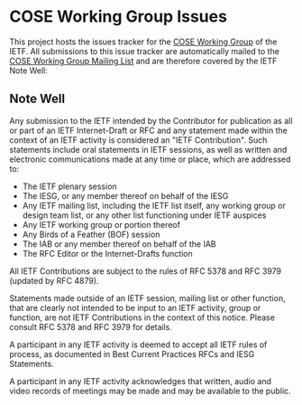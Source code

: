 # COSE Working Group Issues

This project hosts the issues tracker for the [COSE Working Group](https://tools.ietf.org/wg/cose/) of the IETF. All submissions to this issue tracker are automatically mailed to the [COSE Working Group Mailing List](mailto:cose@ietf.org) and are therefore covered by the IETF Note Well:

## Note Well

Any submission to the IETF intended by the Contributor for publication as all or part of an IETF Internet-Draft or RFC and any statement made within the context of an IETF activity is considered an "IETF Contribution". Such statements include oral statements in IETF sessions, as well as written and electronic communications made at any time or place, which are addressed to:

*  The IETF plenary session
*  The IESG, or any member thereof on behalf of the IESG
*  Any IETF mailing list, including the IETF list itself, any working group or design team list, or any other list functioning under IETF auspices
*  Any IETF working group or portion thereof
*  Any Birds of a Feather (BOF) session
*  The IAB or any member thereof on behalf of the IAB
*  The RFC Editor or the Internet-Drafts function

All IETF Contributions are subject to the rules of RFC 5378 and RFC 3979 (updated by RFC 4879).

Statements made outside of an IETF session, mailing list or other function, that are clearly not intended to be input to an IETF activity, group or function, are not IETF Contributions in the context of this notice.  Please consult RFC 5378 and RFC 3979 for details.

A participant in any IETF activity is deemed to accept all IETF rules of process, as documented in Best Current Practices RFCs and IESG Statements.

A participant in any IETF activity acknowledges that written, audio and video records of meetings may be made and may be available to the public.
